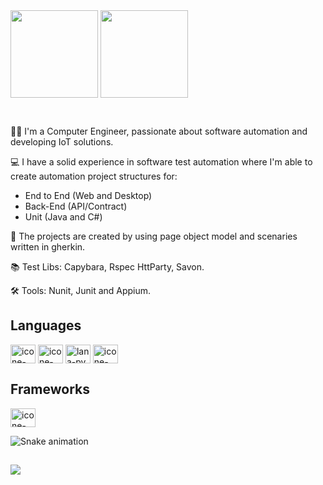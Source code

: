 <div>
  <a href="https://github.com/DavidBrandao"></a>
  <img height="140em" align="center" src="https://github-readme-stats.vercel.app/api?username=DavidBrandao&show_icons=true&theme=midnight-purple&include_all_commits=true&count_private=true" />
  <img height="140em" align="center" src="https://github-readme-stats.vercel.app/api/top-langs/?username=DavidBrandao&layout=compact&langs_count=16&theme=midnight-purple" />
</div>
<p></p>
<br/>

<!--<img align="right" alt="#" src="#" width="250px" />--> 

<!--# About me-->
  
🧑‍💻 I'm a Computer Engineer, passionate about software automation and developing IoT solutions.

💻 I have a solid experience in software test automation where I'm able to create automation project structures for:
  - End to End (Web and Desktop) 
  - Back-End (API/Contract)
  - Unit (Java and C#)

📑 The projects are created by using page object model and scenaries written in gherkin.

📚 Test Libs: Capybara, Rspec HttParty, Savon.

🛠 Tools: Nunit, Junit and Appium.
  
<h2>Languages</h2>

<div style="display: inline_block">
  <img align="center" alt="icone-java" height="30" width="40" src="https://cdn.jsdelivr.net/gh/devicons/devicon/icons/java/java-original.svg" />
  <img align="center" alt="icone-c#" height="30" width="40" src="https://cdn.jsdelivr.net/gh/devicons/devicon/icons/csharp/csharp-original.svg" />
  <img align="center" alt="lana-py" height="30" width="40" src="https://cdn.jsdelivr.net/gh/devicons/devicon/icons/python/python-original.svg" />
  <img align="center" alt="icone-ruby" height="30" width="40" src="https://cdn.jsdelivr.net/gh/devicons/devicon/icons/ruby/ruby-plain.svg" />
<div>
  
<h2>Frameworks</h2>
  
<div>
  <img align="center" alt="icone-java" height="30" width="40" src="https://cdn.jsdelivr.net/gh/devicons/devicon/icons/cucumber/cucumber-plain.svg" />    
</div>

![Snake animation](https://github.com/alanavscls/alanavscls/blob/output/github-contribution-grid-snake.svg)

  
 ##
  
<div>
    <a href="https://www.linkedin.com/in/dav-ferreira/" target="_blank"><img src="https://img.shields.io/badge/LinkedIn-0077B5?style=for-the-badge&logo=linkedin&logoColor=white" target="_blank" /></a>
</div>





